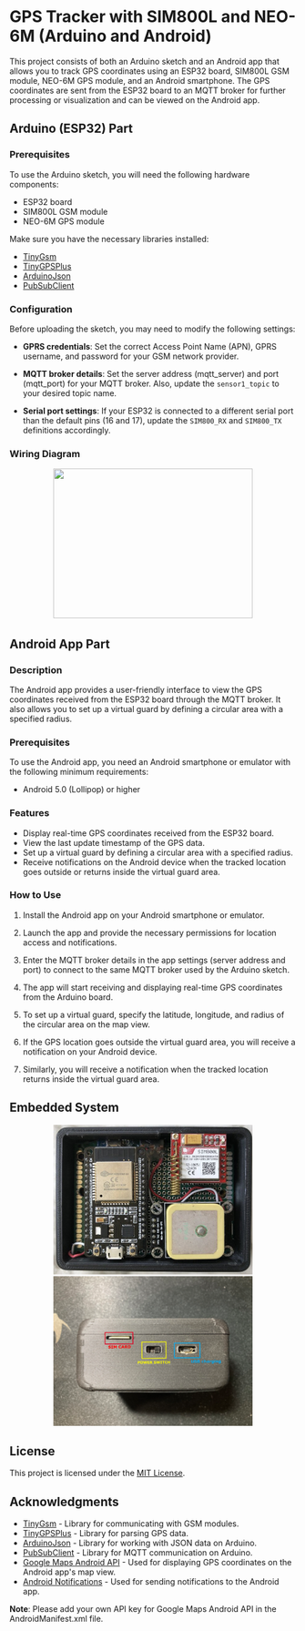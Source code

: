 # GPS Tracker with SIM800L and NEO-6M (Arduino and Android)

This project consists of both an Arduino sketch and an Android app that allows you to track GPS coordinates using an ESP32 board, SIM800L GSM module, NEO-6M GPS module, and an Android smartphone. The GPS coordinates are sent from the ESP32 board to an MQTT broker for further processing or visualization and can be viewed on the Android app.

## Arduino (ESP32) Part

### Prerequisites

To use the Arduino sketch, you will need the following hardware components:

- ESP32 board
- SIM800L GSM module
- NEO-6M GPS module

Make sure you have the necessary libraries installed:

- [TinyGsm](https://github.com/vshymanskyy/TinyGSM)
- [TinyGPSPlus](https://github.com/mikalhart/TinyGPSPlus)
- [ArduinoJson](https://arduinojson.org/)
- [PubSubClient](https://pubsubclient.knolleary.net/)

### Configuration

Before uploading the sketch, you may need to modify the following settings:

- **GPRS credentials**: Set the correct Access Point Name (APN), GPRS username, and password for your GSM network provider.

- **MQTT broker details**: Set the server address (mqtt_server) and port (mqtt_port) for your MQTT broker. Also, update the `sensor1_topic` to your desired topic name.

- **Serial port settings**: If your ESP32 is connected to a different serial port than the default pins (16 and 17), update the `SIM800_RX` and `SIM800_TX` definitions accordingly.

### Wiring Diagram

 <p align="center"> 
  <img width="350" height="263" src="images/circuit.jpg" hspace="10"> 
</p>

## Android App Part

### Description

The Android app provides a user-friendly interface to view the GPS coordinates received from the ESP32 board through the MQTT broker. It also allows you to set up a virtual guard by defining a circular area with a specified radius.

### Prerequisites

To use the Android app, you need an Android smartphone or emulator with the following minimum requirements:

- Android 5.0 (Lollipop) or higher

### Features

- Display real-time GPS coordinates received from the ESP32 board.
- View the last update timestamp of the GPS data.
- Set up a virtual guard by defining a circular area with a specified radius.
- Receive notifications on the Android device when the tracked location goes outside or returns inside the virtual guard area.

### How to Use

1. Install the Android app on your Android smartphone or emulator.

2. Launch the app and provide the necessary permissions for location access and notifications.

3. Enter the MQTT broker details in the app settings (server address and port) to connect to the same MQTT broker used by the Arduino sketch.

4. The app will start receiving and displaying real-time GPS coordinates from the Arduino board.

5. To set up a virtual guard, specify the latitude, longitude, and radius of the circular area on the map view.

6. If the GPS location goes outside the virtual guard area, you will receive a notification on your Android device.

7. Similarly, you will receive a notification when the tracked location returns inside the virtual guard area.

## Embedded System

<p align="center"> 
  <img width="350" height="263" src="images/tracker.jpg" hspace="10"> 
  <img width="350" height="263" src="images/real_box.png" hspace="10"> 
</p>

## License

This project is licensed under the [MIT License](LICENSE).

## Acknowledgments

- [TinyGsm](https://github.com/vshymanskyy/TinyGSM) - Library for communicating with GSM modules.
- [TinyGPSPlus](https://github.com/mikalhart/TinyGPSPlus) - Library for parsing GPS data.
- [ArduinoJson](https://arduinojson.org/) - Library for working with JSON data on Arduino.
- [PubSubClient](https://pubsubclient.knolleary.net/) - Library for MQTT communication on Arduino.
- [Google Maps Android API](https://developers.google.com/maps/documentation/android-sdk) - Used for displaying GPS coordinates on the Android app's map view.
- [Android Notifications](https://developer.android.com/training/notify-user/build-notification) - Used for sending notifications to the Android app.

**Note**: Please add your own API key for Google Maps Android API in the AndroidManifest.xml file.
